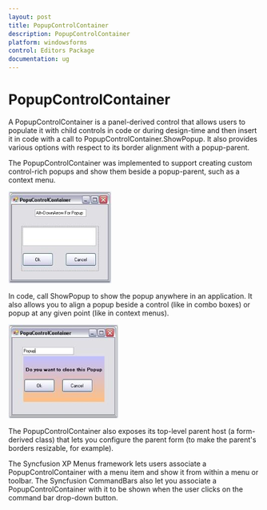 ```yaml
---
layout: post
title: PopupControlContainer
description: PopupControlContainer
platform: windowsforms
control: Editors Package
documentation: ug
---
```





# PopupControlContainer

A PopupControlContainer is a panel-derived control that allows users to populate it with child controls in code or during design-time and then insert it in code with a call to PopupControlContainer.ShowPopup. It also provides various options with respect to its border alignment with a popup-parent. 

The PopupControlContainer was implemented to support creating custom control-rich popups and show them beside a popup-parent, such as a context menu. 

![](Container-Control-Images/Overview_img354.jpeg) 



In code, call ShowPopup to show the popup anywhere in an application. It also allows you to align a popup beside a control (like in combo boxes) or popup at any given point (like in context menus). 

![](Container-Control-Images/Overview_img355.jpeg) 



The PopupControlContainer also exposes its top-level parent host (a form-derived class) that lets you configure the parent form (to make the parent's borders resizable, for example). 

The Syncfusion XP Menus framework lets users associate a PopupControlContainer with a menu item and show it from within a menu or toolbar. The Syncfusion CommandBars also let you associate a PopupControlContainer with it to be shown when the user clicks on the command bar drop-down button.
